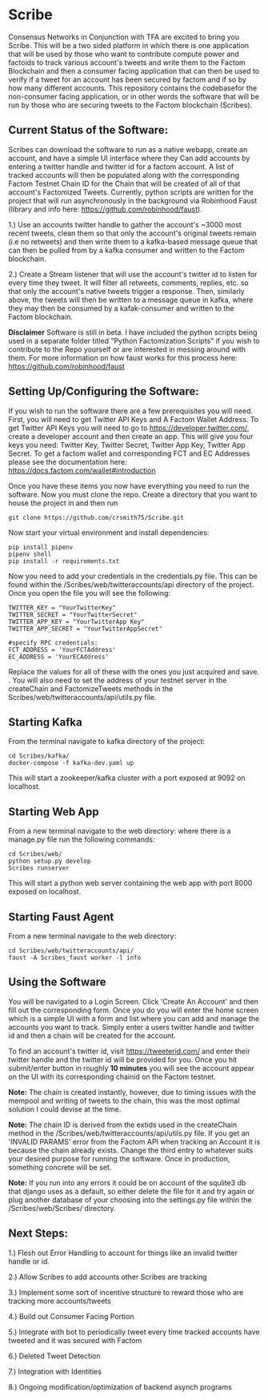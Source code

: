 # Scribe

Consensus Networks in Conjunction with TFA are excited to bring you Scribe. This will be a two sided platform in which there
is one application that will be used by those who want to contribute compute power and factoids to track various account's 
tweets and write them to the Factom Blockchain and then a consumer facing application that can then be used to verify if
a tweet for an account has been secured by factom and if so by how many different accounts. This repository contains the codebasefor the non-consumer facing application, or in other words the software that will be run by those who are securing tweets to the Factom blockchain (Scribes).

## Current Status of the Software:
Scribes can download the software to run as a native webapp, create an account, and have a simple UI interface where they
Can add accounts by entering a twitter handle and twitter id for a factom account. A list of tracked accounts will then 
be populated along with the corresponding Factom Testnet Chain ID for the Chain that will be created of all of that account's
Factomized Tweets. Currently, python scripts are written for the project that will run asynchronously in the background via Robinhood Faust (library and info here: https://github.com/robinhood/faust).

1.) Use an accounts twitter handle to gather the account's ~3000 most recent tweets, clean them so that only the account's
original tweets remain (i.e no retweets) and then write them to a kafka-based message queue that can then be pulled from by 
a kafka consumer and written to the Factom blockchain.

2.) Create a Stream listener that will use the account's twitter id to listen for every time they tweet. It will filter all
retweets, comments, replies, etc. so that only the account's native tweets trigger a response. Then, similarly above, the
tweets will then be written to a message queue in kafka, where they may then be consumed by a kafak-consumer and written 
to the Factom blockchain.

**Disclaimer** Software is still in beta. I have included the python scripts being used in a separate folder titled "Python Factomization Scripts" if you wish to contribute to the Repo yourself or are interested in messing around with them. For more information on how faust works for this process here: https://github.com/robinhood/faust

## Setting Up/Configuring the Software:

If you wish to run the software there are a few prerequisites you will need. First, you will need to get Twitter API Keys and
A Factom Wallet Address. To get Twitter API Keys you will need to go to https://developer.twitter.com/, create a developer
account and then create an app. This will give you four keys you need: Twitter Key, Twitter Secret, Twitter App Key, Twitter App Secret. To get a factom wallet and corresponding FCT and EC Addresses please see the documentation here: https://docs.factom.com/wallet#introduction

Once you have these items you now have everything you need to run the software. Now you must clone the repo. Create a directory that you want to house the project in and then run

`git clone https://github.com/crsmith75/Scribe.git`

Now start your virtual environment and install dependencies:
```
pip install pipenv
pipenv shell
pip install -r requirements.txt
```
Now you need to add your credentials in the credentials.py file. This can
be found within the /Scribes/web/twitteraccounts/api directory of the project. Once you open the file you will see the following:
```
TWITTER_KEY = "YourTwitterKey"
TWITTER_SECRET = "YourTwitterSecret"
TWITTER_APP_KEY = "YourTwitterApp Key"
TWITTER_APP_SECRET = "YourTwitterAppSecret"

#specify RPC credentials:
FCT_ADDRESS = 'YourFCTAddress'
EC_ADDRESS = 'YourECAddress'
```
Replace the values for all of these with the ones you just acquired and save. . You will also need to set the address of your testnet server in the createChain and FactomizeTweets methods in the Scribes/web/twitteraccounts/api/utils.py file.

## Starting Kafka
From the terminal navigate to kafka directory of the project:
```
cd Scribes/kafka/
docker-compose -f kafka-dev.yaml up
```
This will start a zookeeper/kafka cluster with a port exposed at 9092 on localhost.

## Starting Web App
From a new terminal navigate to the web directory:
where there is a manage.py file run the following commands:
```
cd Scribes/web/
python setup.py develop
Scribes runserver
```
This will start a python web server containing the web app with port 8000 exposed on localhost.

## Starting Faust Agent
From a new terminal navigate to the web directory:
```
cd Scribes/web/twitteraccounts/api/
faust -A Scribes_faust worker -l info
```
## Using the Software
You will be navigated to a Login Screen. Click 'Create An Account' and then fill out the corresponding form. Once you do you will enter the home screen which is a simple UI with a form and list where you can add and manage the accounts you want to track. Simply enter a users twitter handle and twitter id and then a chain will be created for the account. 

To find an account's twitter id, visit https://tweeterid.com/ and enter their twitter handle and the twitter id will be provided for you. Once you hit submit/enter button in roughly **10 minutes** you will see the account appear on the UI with its corresponding chainid on the Factom testnet. 

**Note:** The chain is created instantly, however, due to timing issues with the mempool and writing of tweets to the chain, this was the most optimal solution I could devise at the time. 

**Note:** The chain ID is derived from the extids used in the createChain method in the /Scribes/web/twitteraccounts/api/utils.py file. If you get an 'INVALID PARAMS' error from the Factom API when tracking an Account it is because the chain  already exists. Change the third entry to whatever suits your desired purpose for running the software. Once in production, something concrete will be set.

**Note:** If you run into any errors it could be on account of the squlite3 db that django uses as a default, so either delete the file for it and try again or plug another database of your choosing into the settings.py file within the /Scribes/web/Scribes/ directory. 

## Next Steps:

1.) Flesh out Error Handling to account for things like an invalid twitter handle or id.

2.) Allow Scribes to add accounts other Scribes are tracking

3.) Implement some sort of incentive structure to reward those who are tracking more accounts/tweets

4.) Build out Consumer Facing Portion

5.) Integrate with bot to periodically tweet every time tracked accounts have tweeted and it was secured with Factom

6.) Deleted Tweet Detection

7.) Integration with Identities

8.) Ongoing modification/optimization of backend asynch programs
